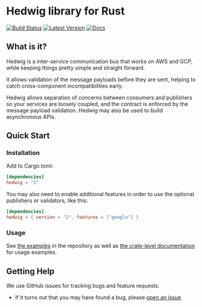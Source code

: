 # Hedwig library for Rust

[![Build Status](https://travis-ci.com/standard-ai/hedwig-rust.svg?branch=master)](https://travis-ci.com/standard-ai/hedwig-rust)
[![Latest Version](https://img.shields.io/crates/v/hedwig.svg?style=flat-square)](https://crates.io/crates/hedwig)
[![Docs](https://docs.rs/hedwig/badge.svg)](https://docs.rs/hedwig)

## What is it?

Hedwig is a inter-service communication bus that works on AWS and GCP, while keeping things pretty
simple and straight forward.

It allows validation of the message payloads before they are sent, helping to catch cross-component
incompatibilities early.

Hedwig allows separation of concerns between consumers and publishers so your services are loosely
coupled, and the contract is enforced by the message payload validation. Hedwig may also be used to
build asynchronous APIs.

## Quick Start

### Installation

Add to Cargo.toml:

```toml
[dependencies]
hedwig = "2"
```

You may also need to enable additional features in order to use the optional publishers or
validators, like this:

```toml
[dependencies]
hedwig = { version = "2", features = ["google"] }
```

### Usage

See [the examples](https://github.com/standard-ai/hedwig-rust/tree/master/examples) in the
repository as well as [the crate-level documentation](https://docs.rs/hedwig/) for
usage examples.

## Getting Help

We use GitHub issues for tracking bugs and feature requests.

* If it turns out that you may have found a bug, please [open an
issue](https://github.com/standard-ai/hedwig-rust/issues/new)
